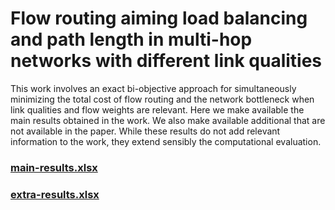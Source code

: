 # Flow routing aiming load balancing and path length in multi-hop networks with different link qualities

This work involves an exact bi-objective approach for simultaneously minimizing the total cost of flow routing and the network bottleneck when link qualities and flow weights are relevant.
Here we make available the main results obtained in the work. We also make available additional that are not available in the paper. While these results do not add relevant information to the work, they extend sensibly the computational evaluation.

### [main-results.xlsx](main-results.xlsx) 

### [extra-results.xlsx](extra-results.xlsx)
